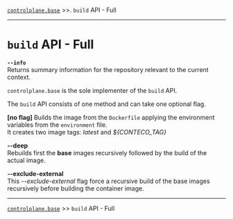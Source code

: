 [`controlplane.base`](../README.md) >>. `build` API - Full

-----

# `build` API - Full

__`--info`__  
Returns summary information for the repository relevant to the current context.

`controlplane.base` is the sole implementer of the `build` API.  

The `build` API consists of one method and can take one optional flag.

__[no flag]__
Builds the image from the `Dockerfile` applying the environment variables from the `environment` file.  
It creates two image tags: _latest_ and _${CONTECO_TAG}_

__--deep__  
Rebuilds first the __base__ images recursively followed by the build of the actual image.

__--exclude-external__  
This _--exclude-external_ flag force a recursive build of the base images recursively before building the container image.

-----
[`controlplane.base`](../README.md) >> `build` API - Full
